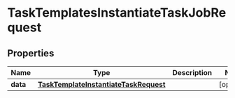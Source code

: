 

# TaskTemplatesInstantiateTaskJobRequest


## Properties

| Name | Type | Description | Notes |
|------------ | ------------- | ------------- | -------------|
|**data** | [**TaskTemplateInstantiateTaskRequest**](TaskTemplateInstantiateTaskRequest.md) |  |  [optional] |



